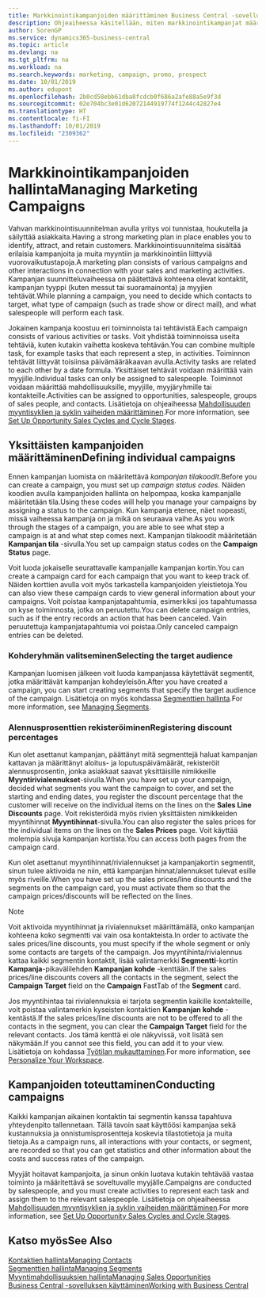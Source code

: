 ```yaml
---
title: Markkinointikampanjoiden määrittäminen Business Central -sovelluksessa | Microsoft Docs
description: Ohjeaiheessa käsitellään, miten markkinointikampanjat määritetään ja toteutetaan Business Central -sovelluksessa ja miten ne auttavat tunnistamaan ja houkuttelemaan prospekteja sekä säilyttämään asiakkaita.
author: SorenGP
ms.service: dynamics365-business-central
ms.topic: article
ms.devlang: na
ms.tgt_pltfrm: na
ms.workload: na
ms.search.keywords: marketing, campaign, promo, prospect
ms.date: 10/01/2019
ms.author: edupont
ms.openlocfilehash: 2b0cd58ebb61dba8fcdcb0f686a2afe88a5e9f3d
ms.sourcegitcommit: 02e704bc3e01d62072144919774f1244c42827e4
ms.translationtype: HT
ms.contentlocale: fi-FI
ms.lasthandoff: 10/01/2019
ms.locfileid: "2309362"
---
```

# <a name="managing-marketing-campaigns"></a><span data-ttu-id="f76ee-103">Markkinointikampanjoiden hallinta</span><span class="sxs-lookup"><span data-stu-id="f76ee-103">Managing Marketing Campaigns</span></span>
<span data-ttu-id="f76ee-104">Vahvan markkinointisuunnitelman avulla yritys voi tunnistaa, houkutella ja säilyttää asiakkaita.</span><span class="sxs-lookup"><span data-stu-id="f76ee-104">Having a strong marketing plan in place enables you to identify, attract, and retain customers.</span></span> <span data-ttu-id="f76ee-105">Markkinointisuunnitelma sisältää erilaisia kampanjoita ja muita myyntiin ja markkinointiin liittyviä vuorovaikutustapoja.</span><span class="sxs-lookup"><span data-stu-id="f76ee-105">A marketing plan consists of various campaigns and other interactions in connection with your sales and marketing activities.</span></span> <span data-ttu-id="f76ee-106">Kampanjan suunnitteluvaiheessa on päätettävä kohteena olevat kontaktit, kampanjan tyyppi (kuten messut tai suoramainonta) ja myyjien tehtävät.</span><span class="sxs-lookup"><span data-stu-id="f76ee-106">While planning a campaign, you need to decide which contacts to target, what type of campaign (such as trade show or direct mail), and what salespeople will perform each task.</span></span>

<span data-ttu-id="f76ee-107">Jokainen kampanja koostuu eri toiminnoista tai tehtävistä.</span><span class="sxs-lookup"><span data-stu-id="f76ee-107">Each campaign consists of various activities or tasks.</span></span> <span data-ttu-id="f76ee-108">Voit yhdistää toiminnoissa useita tehtäviä, kuten kutakin vaihetta koskeva tehtävän.</span><span class="sxs-lookup"><span data-stu-id="f76ee-108">You can combine multiple task, for example tasks that each represent a step, in activities.</span></span> <span data-ttu-id="f76ee-109">Toiminnon tehtävät liittyvät toisiinsa päivämääräkaavan avulla.</span><span class="sxs-lookup"><span data-stu-id="f76ee-109">Activity tasks are related to each other by a date formula.</span></span> <span data-ttu-id="f76ee-110">Yksittäiset tehtävät voidaan määrittää vain myyjille.</span><span class="sxs-lookup"><span data-stu-id="f76ee-110">Individual tasks can only be assigned to salespeople.</span></span> <span data-ttu-id="f76ee-111">Toiminnot voidaan määrittää mahdollisuuksille, myyjille, myyjäryhmille tai kontakteille.</span><span class="sxs-lookup"><span data-stu-id="f76ee-111">Activities can be assigned to opportunities, salespeople, groups of sales people, and contacts.</span></span> <span data-ttu-id="f76ee-112">Lisätietoja on ohjeaiheessa [Mahdollisuuden myyntisyklien ja syklin vaiheiden määrittäminen](marketing-how-setup-opportunity-sales-cycles-stages.md).</span><span class="sxs-lookup"><span data-stu-id="f76ee-112">For more information, see [Set Up Opportunity Sales Cycles and Cycle Stages](marketing-how-setup-opportunity-sales-cycles-stages.md).</span></span>

## <a name="defining-individual-campaigns"></a><span data-ttu-id="f76ee-113">Yksittäisten kampanjoiden määrittäminen</span><span class="sxs-lookup"><span data-stu-id="f76ee-113">Defining individual campaigns</span></span>
<span data-ttu-id="f76ee-114">Ennen kampanjan luomista on määritettävä *kampanjan tilakoodit*.</span><span class="sxs-lookup"><span data-stu-id="f76ee-114">Before you can create a campaign, you must set up *campaign status codes*.</span></span> <span data-ttu-id="f76ee-115">Näiden koodien avulla kampanjoiden hallinta on helpompaa, koska kampanjalle määritetään tila.</span><span class="sxs-lookup"><span data-stu-id="f76ee-115">Using these codes will help you manage your campaigns by assigning a status to the campaign.</span></span> <span data-ttu-id="f76ee-116">Kun kampanja etenee, näet nopeasti, missä vaiheessa kampanja on ja mikä on seuraava vaihe.</span><span class="sxs-lookup"><span data-stu-id="f76ee-116">As you work through the stages of a campaign, you are able to see what step a campaign is at and what step comes next.</span></span> <span data-ttu-id="f76ee-117">Kampanjan tilakoodit määritetään **Kampanjan tila** -sivulla.</span><span class="sxs-lookup"><span data-stu-id="f76ee-117">You set up campaign status codes on the **Campaign Status** page.</span></span>

<span data-ttu-id="f76ee-118">Voit luoda jokaiselle seurattavalle kampanjalle kampanjan kortin.</span><span class="sxs-lookup"><span data-stu-id="f76ee-118">You can create a campaign card for each campaign that you want to keep track of.</span></span> <span data-ttu-id="f76ee-119">Näiden korttien avulla voit myös tarkastella kampanjoiden yleistietoja.</span><span class="sxs-lookup"><span data-stu-id="f76ee-119">You can also view these campaign cards to view general information about your campaigns.</span></span>
<span data-ttu-id="f76ee-120">Voit poistaa kampanjatapahtumia, esimerkiksi jos tapahtumassa on kyse toiminnosta, jotka on peruutettu.</span><span class="sxs-lookup"><span data-stu-id="f76ee-120">You can delete campaign entries, such as if the entry records an action that has been canceled.</span></span> <span data-ttu-id="f76ee-121">Vain peruutettuja kampanjatapahtumia voi poistaa.</span><span class="sxs-lookup"><span data-stu-id="f76ee-121">Only canceled campaign entries can be deleted.</span></span>

### <a name="selecting-the-target-audience"></a><span data-ttu-id="f76ee-122">Kohderyhmän valitseminen</span><span class="sxs-lookup"><span data-stu-id="f76ee-122">Selecting the target audience</span></span>
<span data-ttu-id="f76ee-123">Kampanjan luomisen jälkeen voit luoda kampanjassa käytettävät segmentit, jotka määrittävät kampanjan kohdeyleisön.</span><span class="sxs-lookup"><span data-stu-id="f76ee-123">After you have created a campaign, you can start creating segments that specify the target audience of the campaign.</span></span> <span data-ttu-id="f76ee-124">Lisätietoja on myös kohdassa [Segmenttien hallinta](marketing-segments.md).</span><span class="sxs-lookup"><span data-stu-id="f76ee-124">For more information, see [Managing Segments](marketing-segments.md).</span></span>

### <a name="registering-discount-percentages"></a><span data-ttu-id="f76ee-125">Alennusprosenttien rekisteröiminen</span><span class="sxs-lookup"><span data-stu-id="f76ee-125">Registering discount percentages</span></span>
<span data-ttu-id="f76ee-126">Kun olet asettanut kampanjan, päättänyt mitä segmenttejä haluat kampanjan kattavan ja määrittänyt aloitus- ja loputuspäivämäärät, rekisteröit alennusprosentin, jonka asiakkaat saavat yksittäisille nimikkeille **Myyntirivialennukset**-sivulla.</span><span class="sxs-lookup"><span data-stu-id="f76ee-126">When you have set up your campaign, decided what segments you want the campaign to cover, and set the starting and ending dates, you register the discount percentage that the customer will receive on the individual items on the lines on the **Sales Line Discounts** page.</span></span> <span data-ttu-id="f76ee-127">Voit rekisteröidä myös rivien yksittäisten nimikkeiden myyntihinnat **Myyntihinnat**-sivulla.</span><span class="sxs-lookup"><span data-stu-id="f76ee-127">You can also register the sales prices for the individual items on the lines on the **Sales Prices** page.</span></span> <span data-ttu-id="f76ee-128">Voit käyttää molempia sivuja kampanjan kortista.</span><span class="sxs-lookup"><span data-stu-id="f76ee-128">You can access both pages from the campaign card.</span></span>

 <span data-ttu-id="f76ee-129">Kun olet asettanut myyntihinnat/rivialennukset ja kampanjakortin segmentit, sinun tulee aktivoida ne niin, että kampanjan hinnat/alennukset tulevat esille myös riveille.</span><span class="sxs-lookup"><span data-stu-id="f76ee-129">When you have set up the sales prices/line discounts and the segments on the campaign card, you must activate them so that the campaign prices/discounts will be reflected on the lines.</span></span>

> [!NOTE]  
>   <span data-ttu-id="f76ee-130">Voit aktivoida myyntihinnat ja rivialennukset määrittämällä, onko kampanjan kohteena koko segmentti vai vain osa kontakteista.</span><span class="sxs-lookup"><span data-stu-id="f76ee-130">In order to activate the sales prices/line discounts, you must specify if the whole segment or only some contacts are targets of the campaign.</span></span> <span data-ttu-id="f76ee-131">Jos myyntihinta/rivialennus kattaa kaikki segmentin kontaktit, lisää valintamerkki **Segmentti**-kortin **Kampanja**-pikavälilehden **Kampanjan kohde** -kenttään.</span><span class="sxs-lookup"><span data-stu-id="f76ee-131">If the sales prices/line discounts covers all the contacts in the segment, select the **Campaign Target** field on the **Campaign** FastTab of the **Segment** card.</span></span>

<span data-ttu-id="f76ee-132">Jos myyntihintaa tai rivialennuksia ei tarjota segmentin kaikille kontakteille, voit poistaa valintamerkin kyseisten kontaktien **Kampanjan kohde** -kentästä.</span><span class="sxs-lookup"><span data-stu-id="f76ee-132">If the sales prices/line discounts are not to be offered to all the contacts in the segment, you can clear the **Campaign Target** field for the relevant contacts.</span></span> <span data-ttu-id="f76ee-133">Jos tämä kenttä ei ole näkyvissä, voit lisätä sen näkymään.</span><span class="sxs-lookup"><span data-stu-id="f76ee-133">If you cannot see this field, you can add it to your view.</span></span> <span data-ttu-id="f76ee-134">Lisätietoja on kohdassa [Työtilan mukauttaminen](ui-personalization-user.md).</span><span class="sxs-lookup"><span data-stu-id="f76ee-134">For more information, see [Personalize Your Workspace](ui-personalization-user.md).</span></span>

## <a name="conducting-campaigns"></a><span data-ttu-id="f76ee-135">Kampanjoiden toteuttaminen</span><span class="sxs-lookup"><span data-stu-id="f76ee-135">Conducting campaigns</span></span>
<span data-ttu-id="f76ee-136">Kaikki kampanjan aikainen kontaktin tai segmentin kanssa tapahtuva yhteydenpito tallennetaan. Tällä tavoin saat käyttöösi kampanjaa sekä kustannuksia ja onnistumisprosentteja koskevia tilastotietoja ja muita tietoja.</span><span class="sxs-lookup"><span data-stu-id="f76ee-136">As a campaign runs, all interactions with your contacts, or segment, are recorded so that you can get statistics and other information about the costs and success rates of the campaign.</span></span>

<span data-ttu-id="f76ee-137">Myyjät hoitavat kampanjoita, ja sinun onkin luotava kutakin tehtävää vastaa toiminto ja määritettävä se soveltuvalle myyjälle.</span><span class="sxs-lookup"><span data-stu-id="f76ee-137">Campaigns are conducted by salespeople, and you must create activities to represent each task and assign them to the relevant salespeople.</span></span> <span data-ttu-id="f76ee-138">Lisätietoja on ohjeaiheessa [Mahdollisuuden myyntisyklien ja syklin vaiheiden määrittäminen](marketing-how-setup-opportunity-sales-cycles-stages.md).</span><span class="sxs-lookup"><span data-stu-id="f76ee-138">For more information, see [Set Up Opportunity Sales Cycles and Cycle Stages](marketing-how-setup-opportunity-sales-cycles-stages.md).</span></span>

## <a name="see-also"></a><span data-ttu-id="f76ee-139">Katso myös</span><span class="sxs-lookup"><span data-stu-id="f76ee-139">See Also</span></span>
[<span data-ttu-id="f76ee-140">Kontaktien hallinta</span><span class="sxs-lookup"><span data-stu-id="f76ee-140">Managing Contacts</span></span>](marketing-contacts.md)  
[<span data-ttu-id="f76ee-141">Segmenttien hallinta</span><span class="sxs-lookup"><span data-stu-id="f76ee-141">Managing Segments</span></span>](marketing-segments.md)  
[<span data-ttu-id="f76ee-142">Myyntimahdollisuuksien hallinta</span><span class="sxs-lookup"><span data-stu-id="f76ee-142">Managing Sales Opportunities</span></span>](marketing-manage-sales-opportunities.md)  
[<span data-ttu-id="f76ee-143">Business Central -sovelluksen käyttäminen</span><span class="sxs-lookup"><span data-stu-id="f76ee-143">Working with Business Central</span></span>](ui-work-product.md)  
